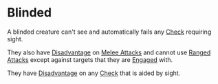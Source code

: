 # Blinded

A blinded creature can't see and automatically fails any [Check](../Core%20Procedures/Check.md) requiring sight.

They also have [Disadvantage](../Die%20Rolling%20Mechanics/Disadvantage.md) on [Melee Attacks](../Combat/Melee%20Attack.md) and cannot use [Ranged Attacks](../Combat/Ranged%20Attack.md) except against targets that they are [Engaged](Engaged.md) with.

They have [Disadvantage](../Die%20Rolling%20Mechanics/Disadvantage.md) on any [Check](../Core%20Procedures/Check.md) that is aided by sight.
